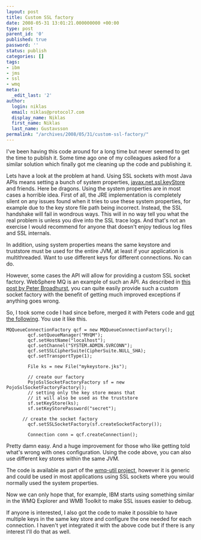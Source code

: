 ```yaml
---
layout: post
title: Custom SSL factory
date: 2008-05-31 13:01:21.000000000 +00:00
type: post
parent_id: '0'
published: true
password: ''
status: publish
categories: []
tags:
- ibm
- jms
- ssl
- wmq
meta:
  _edit_last: '2'
author:
  login: niklas
  email: niklas@protocol7.com
  display_name: Niklas
  first_name: Niklas
  last_name: Gustavsson
permalink: "/archives/2008/05/31/custom-ssl-factory/"
---
```

I've been having this code around for a long time but never seemed to get the time to publish it. Some time ago one of my colleagues asked for a similar solution which finally got me cleaning up the code and publishing it.

Lets have a look at the problem at hand. Using SSL sockets with most Java APIs means setting a bunch of system properties, [javax.net.ssl.keyStore](http://java.sun.com/j2se/1.5.0/docs/guide/security/jsse/JSSERefGuide.html#Customization) and friends. Here be dragons. Using the system properties are in most cases a horrible idea. First of all, the JRE implementation is completely silent on any issues found when it tries to use these system properties, for example due to the key store file path being incorrect. Instead, the SSL handshake will fail in wondrous ways. This will in no way tell you what the real problem is unless you dive into the SSL trace logs. And that's not an exercise I would recommend for anyone that doesn't enjoy tedious log files and SSL internals.

In addition, using system properties means the same keystore and truststore must be used for the entire JVM, at least if your application is multithreaded. Want to use different keys for different connections. No can do.

However, some cases the API will allow for providing a custom SSL socket factory. WebSphere MQ is an example of such an API. As described in [this post by Peter Broadhurst](http://hursleyonwmq.wordpress.com/2007/03/08/custom-sslsocketfactory-with-wmq-base-java/), you can quite easily provide such a custom socket factory with the benefit of getting much improved exceptions if anything goes wrong.

So, I took some code I had since before, merged it with Peters code and [got the following](http://wmq-util.googlecode.com/svn/wmq-util/trunk/src/main/java/com/googlecode/wmqutils/ssl/PojoSslSocketFactoryFactory.java). You use it like this.

```
MQQueueConnectionFactory qcf = new MQQueueConnectionFactory();
        qcf.setQueueManager("MYQM");
        qcf.setHostName("localhost");
        qcf.setChannel("SYSTEM.ADMIN.SVRCONN");
        qcf.setSSLCipherSuite(CipherSuite.NULL_SHA);
        qcf.setTransportType(1);
        
        File ks = new File("mykeystore.jks");
        
        // create our factory
        PojoSslSocketFactoryFactory sf = new PojoSslSocketFactoryFactory();
        // setting only the key store means that 
        // it will also be used as the truststore
        sf.setKeyStore(ks);
        sf.setKeyStorePassword("secret");
        
	  // create the socket factory
        qcf.setSSLSocketFactory(sf.createSocketFactory());
        
        Connection conn = qcf.createConnection();
```

Pretty damn easy. And a huge improvement for those who like getting told what's wrong with ones configuration. Using the code above, you can also use different key stores within the same JVM.

The code is available as part of the [wmq-util project](http://wmq-util.googlecode.com), however it is generic and could be used in most applications using SSL sockets where you would normally used the system properties.

Now we can only hope that, for example, IBM starts using something similar in the WMQ Explorer and WMB Toolkit to make SSL issues easier to debug.

If anyone is interested, I also got the code to make it possible to have multiple keys in the same key store and configure the one needed for each connection. I haven't yet integrated it with the above code but if there is any interest I'll do that as well.

